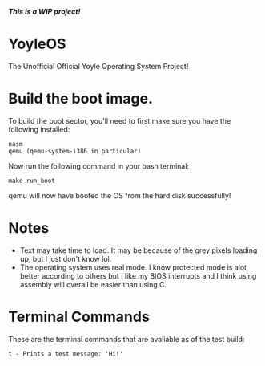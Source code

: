 ***This is a WIP project!***
# YoyleOS
The  Unofficial Official Yoyle Operating System Project!

# Build the boot image.
To build the boot sector, you'll need to first make
sure you have the following installed:
```
nasm
qemu (qemu-system-i386 in particular)
```

Now run the following command in your bash terminal:

``make run_boot``

qemu will now have booted the OS from the hard disk
successfully!

# Notes
- Text may take time to load. It may be because of the grey
  pixels loading up, but I just don't know lol.
- The operating system uses real mode. I know protected mode
  is alot better according to others but I like my BIOS
  interrupts and I think using assembly will overall be easier
  than using C.

# Terminal Commands
These are the terminal commands that are avaliable as of the test build:
```
t - Prints a test message: 'Hi!'
```

